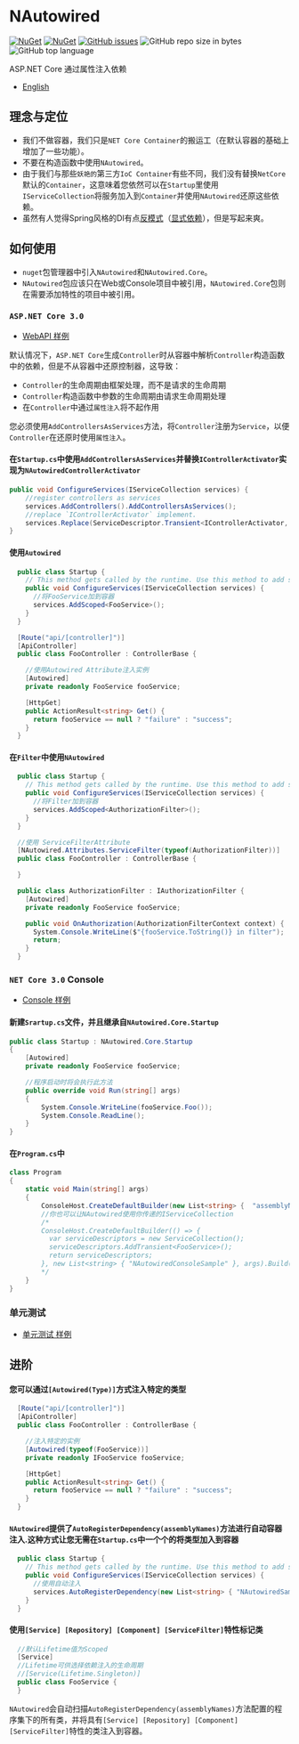 # NAutowired 
[![NuGet](https://img.shields.io/nuget/v/NAutowired.svg?style=flat-square&logo=nuget)](https://www.nuget.org/packages/NAutowired)
[![NuGet](https://img.shields.io/nuget/dt/NAutowired?logo=nuget&style=flat-square)](https://www.nuget.org/packages/NAutowired)
[![GitHub issues](https://img.shields.io/github/issues/kirov-opensource/NAutowired.svg?style=flat-square&logo=github)](https://github.com/kirov-opensource/NAutowired/issues)
![GitHub repo size in bytes](https://img.shields.io/github/repo-size/kirov-opensource/NAutowired.svg?style=flat-square&logo=github)
![GitHub top language](https://img.shields.io/github/languages/top/kirov-opensource/NAutowired.svg?style=flat-square&logo=github)

ASP.NET Core 通过属性注入依赖
* [English](./README_EN.md)

## 理念与定位
* 我们不做容器，我们只是`NET Core Container`的搬运工（在默认容器的基础上增加了一些功能）。
* 不要在构造函数中使用`NAutowired`。
* 由于我们与那些`妖艳的`第三方`IoC Container`有些不同，我们没有替换`NetCore`默认的`Container`，这意味着您依然可以在`Startup`里使用`IServiceCollection`将服务加入到`Container`并使用`NAutowired`还原这些依赖。
* 虽然有人觉得Spring风格的DI有点[反模式](https://dzone.com/articles/spring-di-patterns-the-good-the-bad-and-the-ugly)（[显式依赖](https://docs.microsoft.com/zh-cn/dotnet/architecture/modern-web-apps-azure/architectural-principles#explicit-dependencies)），但是写起来爽。

## 如何使用
* `nuget`包管理器中引入`NAutowired`和`NAutowired.Core`。
* `NAutowired`包应该只在Web或Console项目中被引用，`NAutowired.Core`包则在需要添加特性的项目中被引用。

### `ASP.NET Core 3.0`
* [WebAPI 样例](./Sample/NAutowired.WebAPI.Sample)

默认情况下，`ASP.NET Core`生成`Controller`时从容器中解析`Controller`构造函数中的依赖，但是不从容器中还原控制器，这导致：
* `Controller`的生命周期由框架处理，而不是请求的生命周期
* `Controller`构造函数中参数的生命周期由请求生命周期处理
* 在`Controller`中通过`属性注入`将不起作用

您必须使用`AddControllersAsServices`方法，将`Controller`注册为`Service`，以便`Controller`在还原时使用`属性注入`。

#### 在`Startup.cs`中使用`AddControllersAsServices`并替换`IControllerActivator`实现为`NAutowiredControllerActivator`

```csharp
public void ConfigureServices(IServiceCollection services) {
    //register controllers as services
    services.AddControllers().AddControllersAsServices();
    //replace `IControllerActivator` implement.
    services.Replace(ServiceDescriptor.Transient<IControllerActivator, NAutowiredControllerActivator>());
}
```

#### 使用`Autowired`
```csharp
  public class Startup {
    // This method gets called by the runtime. Use this method to add services to the container.
    public void ConfigureServices(IServiceCollection services) {
      //将FooService加到容器
      services.AddScoped<FooService>();
    }
  }
```
```csharp
  [Route("api/[controller]")]
  [ApiController]
  public class FooController : ControllerBase {

    //使用Autowired Attribute注入实例
    [Autowired]
    private readonly FooService fooService;

    [HttpGet]
    public ActionResult<string> Get() {
      return fooService == null ? "failure" : "success";
    }
  }
```
#### 在`Filter`中使用`NAutowired`
```csharp
  public class Startup {
    // This method gets called by the runtime. Use this method to add services to the container.
    public void ConfigureServices(IServiceCollection services) {
      //将Filter加到容器
      services.AddScoped<AuthorizationFilter>();
    }
  }
```
```csharp
  //使用 ServiceFilterAttribute
  [NAutowired.Attributes.ServiceFilter(typeof(AuthorizationFilter))]
  public class FooController : ControllerBase {

  }
```
```csharp
  public class AuthorizationFilter : IAuthorizationFilter {
    [Autowired]
    private readonly FooService fooService;

    public void OnAuthorization(AuthorizationFilterContext context) {
      System.Console.WriteLine($"{fooService.ToString()} in filter");
      return;
    }
  }
```

### `NET Core 3.0` Console
* [Console 样例](./Sample/NAutowired.Console.Sample)
#### 新建`Srartup.cs`文件，并且继承自`NAutowired.Core.Startup`
```csharp
public class Startup : NAutowired.Core.Startup
{
    [Autowired]
    private readonly FooService fooService;

    //程序启动时将会执行此方法
    public override void Run(string[] args)
    {
        System.Console.WriteLine(fooService.Foo());
        System.Console.ReadLine();
    }
}
```
#### 在`Program.cs`中
```csharp
class Program
{
    static void Main(string[] args)
    {
        ConsoleHost.CreateDefaultBuilder(new List<string> {  "assemblyName" }, args).Build().Run<Startup>();
        //你也可以让NAutowired使用你传递的IServiceCollection
        /*
        ConsoleHost.CreateDefaultBuilder(() => {
          var serviceDescriptors = new ServiceCollection();
          serviceDescriptors.AddTransient<FooService>();
          return serviceDescriptors;
        }, new List<string> { "NAutowiredConsoleSample" }, args).Build().Run<Startup>();
        */
    }
}
```
### 单元测试
* [单元测试 样例](./NAutowired.Console.Test)

## 进阶
#### 您可以通过`[Autowired(Type)]`方式注入特定的类型
```csharp
  [Route("api/[controller]")]
  [ApiController]
  public class FooController : ControllerBase {

    //注入特定的实例
    [Autowired(typeof(FooService))]
    private readonly IFooService fooService;

    [HttpGet]
    public ActionResult<string> Get() {
      return fooService == null ? "failure" : "success";
    }
  }
```
#### `NAutowired`提供了`AutoRegisterDependency(assemblyNames)`方法进行自动容器注入.这种方式让您无需在`Startup.cs`中一个个的将类型加入到容器
```csharp
  public class Startup {
    // This method gets called by the runtime. Use this method to add services to the container.
    public void ConfigureServices(IServiceCollection services) {
      //使用自动注入
      services.AutoRegisterDependency(new List<string> { "NAutowiredSample" });
    }
  }
```
#### 使用`[Service] [Repository] [Component] [ServiceFilter]`特性标记类
```csharp
  //默认Lifetime值为Scoped
  [Service]
  //Lifetime可供选择依赖注入的生命周期
  //[Service(Lifetime.Singleton)]
  public class FooService {
  }
```
`NAutowired`会自动扫描`AutoRegisterDependency(assemblyNames)`方法配置的程序集下的所有类，并将具有`[Service] [Repository] [Component] [ServiceFilter]`特性的类注入到容器。
